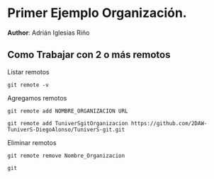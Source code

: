# Primer Ejemplo Organización.

**Author**: Adrián Iglesias Riño








## Como Trabajar con 2 o más remotos

Listar remotos

`git remote -v`

Agregamos remotos

`git remote add NOMBRE_ORGANIZACION URL`

`git remote add TuniverSgitOrganizacion https://github.com/2DAW-TuniverS-DiegoAlonso/TuniverS-git.git`

Eliminar remotos

`git remote remove Nombre_Organizacion`

`git   `
